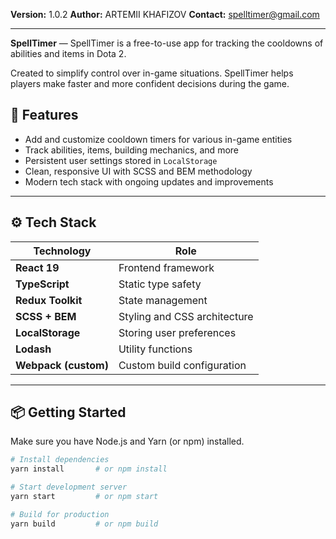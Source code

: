 **Version:** 1.0.2 
**Author:** ARTEMII KHAFIZOV 
**Contact:** spelltimer@gmail.com  

---

**SpellTimer** — SpellTimer is a free-to-use app for tracking the cooldowns of abilities and items in Dota 2.

Created to simplify control over in-game situations.
SpellTimer helps players make faster and more confident decisions during the game.

## 🚀 Features

- Add and customize cooldown timers for various in-game entities
- Track abilities, items, building mechanics, and more
- Persistent user settings stored in `LocalStorage`
- Clean, responsive UI with SCSS and BEM methodology
- Modern tech stack with ongoing updates and improvements

---

## ⚙️ Tech Stack

| Technology           | Role |
|----------------------|------|
| **React 19**         | Frontend framework |
| **TypeScript**       | Static type safety |
| **Redux Toolkit**    | State management |
| **SCSS + BEM**       | Styling and CSS architecture |
| **LocalStorage**     | Storing user preferences |
| **Lodash**           | Utility functions |
| **Webpack (custom)** | Custom build configuration |

---

## 📦 Getting Started

Make sure you have Node.js and Yarn (or npm) installed.

```bash
# Install dependencies
yarn install       # or npm install

# Start development server
yarn start         # or npm start

# Build for production
yarn build         # or npm build
